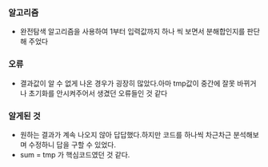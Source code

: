 ### 알고리즘
 - 완전탐색 알고리즘을 사용하여 1부터 입력값까지 하나 씩 보면서 분해합인지를 판단해 주었다

### 오류
 - 결과값이 알 수 없게 나온 경우가 굉장히 많았다.아마 tmp값이 중간에 잘못 바뀌거나 초기화를 안시켜주어서 생겼던 오류들인 것 같다

### 알게된 것
 - 원하는 결과가 계속 나오지 않아 답답했다.하지만 코드를 하나씩 차근차근 분석해보며 수정하니 답을 구할 수 있었다.
 - sum = tmp 가 핵심코드였던 것 같다.
